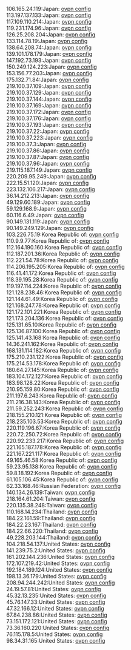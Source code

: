 106.165.24.119:Japan: [ovpn config](vpn/106_165_24_119.ovpn)  
113.197.137.133:Japan: [ovpn config](vpn/113_197_137_133.ovpn)  
117.109.110.214:Japan: [ovpn config](vpn/117_109_110_214.ovpn)  
119.231.174.96:Japan: [ovpn config](vpn/119_231_174_96.ovpn)  
126.25.208.204:Japan: [ovpn config](vpn/126_25_208_204.ovpn)  
133.114.78.19:Japan: [ovpn config](vpn/133_114_78_19.ovpn)  
138.64.208.74:Japan: [ovpn config](vpn/138_64_208_74.ovpn)  
139.101.178.179:Japan: [ovpn config](vpn/139_101_178_179.ovpn)  
147.192.73.193:Japan: [ovpn config](vpn/147_192_73_193.ovpn)  
150.249.124.223:Japan: [ovpn config](vpn/150_249_124_223.ovpn)  
153.156.77.203:Japan: [ovpn config](vpn/153_156_77_203.ovpn)  
175.132.71.84:Japan: [ovpn config](vpn/175_132_71_84.ovpn)  
219.100.37.109:Japan: [ovpn config](vpn/219_100_37_109.ovpn)  
219.100.37.129:Japan: [ovpn config](vpn/219_100_37_129.ovpn)  
219.100.37.144:Japan: [ovpn config](vpn/219_100_37_144.ovpn)  
219.100.37.169:Japan: [ovpn config](vpn/219_100_37_169.ovpn)  
219.100.37.172:Japan: [ovpn config](vpn/219_100_37_172.ovpn)  
219.100.37.176:Japan: [ovpn config](vpn/219_100_37_176.ovpn)  
219.100.37.193:Japan: [ovpn config](vpn/219_100_37_193.ovpn)  
219.100.37.22:Japan: [ovpn config](vpn/219_100_37_22.ovpn)  
219.100.37.223:Japan: [ovpn config](vpn/219_100_37_223.ovpn)  
219.100.37.3:Japan: [ovpn config](vpn/219_100_37_3.ovpn)  
219.100.37.86:Japan: [ovpn config](vpn/219_100_37_86.ovpn)  
219.100.37.87:Japan: [ovpn config](vpn/219_100_37_87.ovpn)  
219.100.37.96:Japan: [ovpn config](vpn/219_100_37_96.ovpn)  
219.115.187.149:Japan: [ovpn config](vpn/219_115_187_149.ovpn)  
220.209.95.249:Japan: [ovpn config](vpn/220_209_95_249.ovpn)  
222.15.51.120:Japan: [ovpn config](vpn/222_15_51_120.ovpn)  
223.132.106.217:Japan: [ovpn config](vpn/223_132_106_217.ovpn)  
36.14.212.213:Japan: [ovpn config](vpn/36_14_212_213.ovpn)  
49.129.60.189:Japan: [ovpn config](vpn/49_129_60_189.ovpn)  
59.129.168.9:Japan: [ovpn config](vpn/59_129_168_9.ovpn)  
60.116.6.49:Japan: [ovpn config](vpn/60_116_6_49.ovpn)  
90.149.131.119:Japan: [ovpn config](vpn/90_149_131_119.ovpn)  
90.149.249.129:Japan: [ovpn config](vpn/90_149_249_129.ovpn)  
103.226.75.19:Korea Republic of: [ovpn config](vpn/103_226_75_19.ovpn)  
110.9.9.77:Korea Republic of: [ovpn config](vpn/110_9_9_77.ovpn)  
112.164.190.160:Korea Republic of: [ovpn config](vpn/112_164_190_160.ovpn)  
112.187.201.36:Korea Republic of: [ovpn config](vpn/112_187_201_36.ovpn)  
112.221.54.78:Korea Republic of: [ovpn config](vpn/112_221_54_78.ovpn)  
114.206.195.205:Korea Republic of: [ovpn config](vpn/114_206_195_205.ovpn)  
116.41.41.172:Korea Republic of: [ovpn config](vpn/116_41_41_172.ovpn)  
118.39.195.28:Korea Republic of: [ovpn config](vpn/118_39_195_28.ovpn)  
119.197.114.224:Korea Republic of: [ovpn config](vpn/119_197_114_224.ovpn)  
121.128.238.46:Korea Republic of: [ovpn config](vpn/121_128_238_46.ovpn)  
121.144.61.49:Korea Republic of: [ovpn config](vpn/121_144_61_49.ovpn)  
121.168.247.78:Korea Republic of: [ovpn config](vpn/121_168_247_78.ovpn)  
121.172.101.221:Korea Republic of: [ovpn config](vpn/121_172_101_221.ovpn)  
121.173.204.136:Korea Republic of: [ovpn config](vpn/121_173_204_136.ovpn)  
125.131.65.10:Korea Republic of: [ovpn config](vpn/125_131_65_10.ovpn)  
125.136.87.100:Korea Republic of: [ovpn config](vpn/125_136_87_100.ovpn)  
125.141.43.168:Korea Republic of: [ovpn config](vpn/125_141_43_168.ovpn)  
14.36.241.162:Korea Republic of: [ovpn config](vpn/14_36_241_162.ovpn)  
168.131.114.182:Korea Republic of: [ovpn config](vpn/168_131_114_182.ovpn)  
175.210.231.122:Korea Republic of: [ovpn config](vpn/175_210_231_122.ovpn)  
175.214.53.178:Korea Republic of: [ovpn config](vpn/175_214_53_178.ovpn)  
180.64.27.145:Korea Republic of: [ovpn config](vpn/180_64_27_145.ovpn)  
183.104.172.127:Korea Republic of: [ovpn config](vpn/183_104_172_127.ovpn)  
183.98.128.22:Korea Republic of: [ovpn config](vpn/183_98_128_22.ovpn)  
210.95.159.80:Korea Republic of: [ovpn config](vpn/210_95_159_80.ovpn)  
211.197.6.243:Korea Republic of: [ovpn config](vpn/211_197_6_243.ovpn)  
211.216.38.143:Korea Republic of: [ovpn config](vpn/211_216_38_143.ovpn)  
211.59.252.243:Korea Republic of: [ovpn config](vpn/211_59_252_243.ovpn)  
218.155.210.121:Korea Republic of: [ovpn config](vpn/218_155_210_121.ovpn)  
218.235.103.53:Korea Republic of: [ovpn config](vpn/218_235_103_53.ovpn)  
220.119.196.67:Korea Republic of: [ovpn config](vpn/220_119_196_67.ovpn)  
220.72.250.72:Korea Republic of: [ovpn config](vpn/220_72_250_72.ovpn)  
220.92.233.217:Korea Republic of: [ovpn config](vpn/220_92_233_217.ovpn)  
221.165.187.178:Korea Republic of: [ovpn config](vpn/221_165_187_178.ovpn)  
221.167.221.117:Korea Republic of: [ovpn config](vpn/221_167_221_117.ovpn)  
49.165.46.58:Korea Republic of: [ovpn config](vpn/49_165_46_58.ovpn)  
59.23.95.138:Korea Republic of: [ovpn config](vpn/59_23_95_138.ovpn)  
59.8.18.192:Korea Republic of: [ovpn config](vpn/59_8_18_192.ovpn)  
61.105.106.45:Korea Republic of: [ovpn config](vpn/61_105_106_45.ovpn)  
62.33.168.46:Russian Federation: [ovpn config](vpn/62_33_168_46.ovpn)  
140.134.26.139:Taiwan: [ovpn config](vpn/140_134_26_139.ovpn)  
218.164.61.204:Taiwan: [ovpn config](vpn/218_164_61_204.ovpn)  
220.135.38.248:Taiwan: [ovpn config](vpn/220_135_38_248.ovpn)  
110.168.14.234:Thailand: [ovpn config](vpn/110_168_14_234.ovpn)  
184.22.161.59:Thailand: [ovpn config](vpn/184_22_161_59.ovpn)  
184.22.23.167:Thailand: [ovpn config](vpn/184_22_23_167.ovpn)  
184.22.66.220:Thailand: [ovpn config](vpn/184_22_66_220.ovpn)  
49.228.203.144:Thailand: [ovpn config](vpn/49_228_203_144.ovpn)  
104.218.54.137:United States: [ovpn config](vpn/104_218_54_137.ovpn)  
141.239.75.2:United States: [ovpn config](vpn/141_239_75_2.ovpn)  
161.202.144.236:United States: [ovpn config](vpn/161_202_144_236.ovpn)  
172.107.219.42:United States: [ovpn config](vpn/172_107_219_42.ovpn)  
192.184.189.124:United States: [ovpn config](vpn/192_184_189_124.ovpn)  
198.13.36.179:United States: [ovpn config](vpn/198_13_36_179.ovpn)  
208.94.244.242:United States: [ovpn config](vpn/208_94_244_242.ovpn)  
24.19.57.81:United States: [ovpn config](vpn/24_19_57_81.ovpn)  
45.32.13.235:United States: [ovpn config](vpn/45_32_13_235.ovpn)  
45.76.147.33:United States: [ovpn config](vpn/45_76_147_33.ovpn)  
47.32.166.12:United States: [ovpn config](vpn/47_32_166_12.ovpn)  
67.84.238.86:United States: [ovpn config](vpn/67_84_238_86.ovpn)  
73.151.172.121:United States: [ovpn config](vpn/73_151_172_121.ovpn)  
73.36.160.220:United States: [ovpn config](vpn/73_36_160_220.ovpn)  
76.115.178.5:United States: [ovpn config](vpn/76_115_178_5.ovpn)  
98.34.31.165:United States: [ovpn config](vpn/98_34_31_165.ovpn)  
